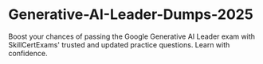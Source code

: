 # Generative-AI-Leader-Dumps-2025
Boost your chances of passing the Google Generative AI Leader exam with SkillCertExams' trusted and updated practice questions. Learn with confidence.
